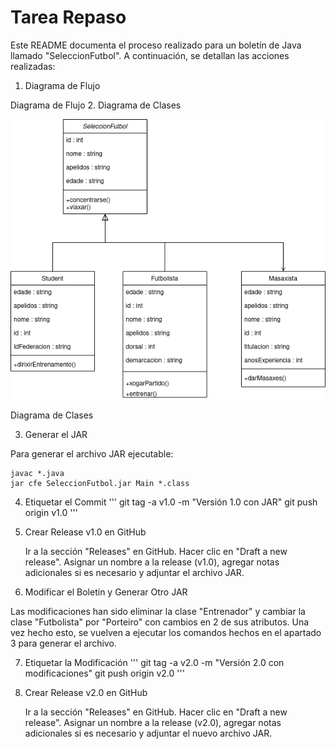# Tarea Repaso

Este README documenta el proceso realizado para un boletín de Java llamado "SeleccionFutbol". A continuación, se detallan las acciones realizadas:
1. Diagrama de Flujo

Diagrama de Flujo
2. Diagrama de Clases

![Fallo al cargar imagen](Repaso_clases.drawio.png)


Diagrama de Clases

3. Generar el JAR

Para generar el archivo JAR ejecutable:
```
javac *.java
jar cfe SeleccionFutbol.jar Main *.class
```

4. Etiquetar el Commit
'''
git tag -a v1.0 -m "Versión 1.0 con JAR"
git push origin v1.0
'''

5. Crear Release v1.0 en GitHub

    Ir a la sección "Releases" en GitHub.
    Hacer clic en "Draft a new release".
    Asignar un nombre a la release (v1.0), agregar notas adicionales si es necesario y adjuntar el archivo JAR.

6. Modificar el Boletín y Generar Otro JAR

Las modificaciones han sido eliminar la clase "Entrenador" y cambiar la clase "Futbolista" por "Porteiro" con cambios en 2 de sus atributos. Una vez hecho esto, se vuelven a ejecutar los comandos hechos en el apartado 3 para generar el archivo.

7. Etiquetar la Modificación
'''
git tag -a v2.0 -m "Versión 2.0 con modificaciones"
git push origin v2.0
'''
8. Crear Release v2.0 en GitHub

    Ir a la sección "Releases" en GitHub.
    Hacer clic en "Draft a new release".
    Asignar un nombre a la release (v2.0), agregar notas adicionales si es necesario y adjuntar el nuevo archivo JAR.
